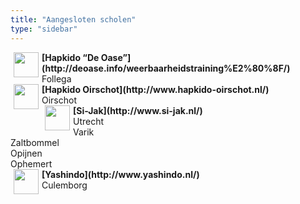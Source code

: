```yaml
---
title: "Aangesloten scholen"
type: "sidebar"
---
```

<img style="padding: 0 5px; float: left;" width="40" height="40" src="/images/icons/thum_logo_oase.jpeg">
<b> [Hapkido “De Oase”](http://deoase.info/weerbaarheidstraining%E2%80%8F/) </b><br/>
Follega<br/> 

<img style="padding: 0 5px; float: left;" width="40" height="40" src="/images/icons/thum_logo_oirschot.jpeg">
<b> [Hapkido Oirschot](http://www.hapkido-oirschot.nl/) </b><br/>
Oirschot<br/> 

<img style="padding: 0 5px; float: left;" width="40" height="40" src="/images/icons/thum_logo_si_jak.jpeg">
<b> [Si-Jak](http://www.si-jak.nl/) </b><br/>
Utrecht<br/>
Varik<br/> 
Zaltbommel<br/> 
Opijnen<br/> 
Ophemert<br/> 

<img style="padding: 0 5px; float: left;" width="40" height="40" src="/images/icons/thum_logo_yashindo.jpeg">
<b> [Yashindo](http://www.yashindo.nl/) </b><br/>
Culemborg<br/> 